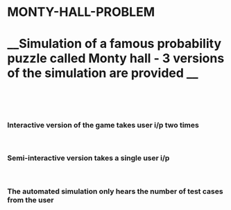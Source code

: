 # MONTY-HALL-PROBLEM
<h1>__Simulation of a famous probability puzzle called Monty hall - 3 versions of the simulation are provided __</h1> <br/>
<br/>
<br/>
<h3>Interactive version of the game takes user i/p two times</h3><br/>
<h3>Semi-interactive version takes a single user i/p</h3><br/>
<h3>The automated simulation only hears the number of test cases from the user</h3><br/>


